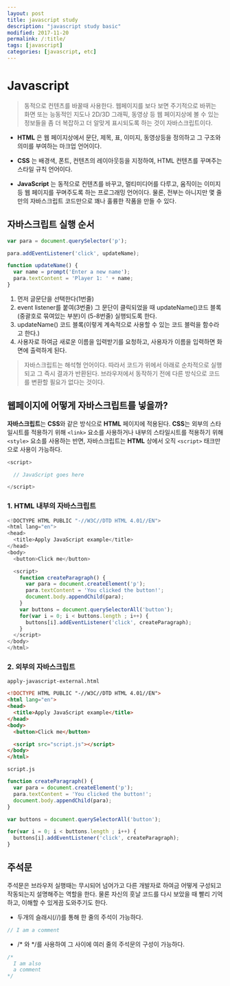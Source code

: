 ```yaml
---
layout: post
title: javascript study
description: "javascript study basic"
modified: 2017-11-20
permalink: /:title/
tags: [javascript]
categories: [javascript, etc]
---
```


# Javascript 

>동적으로 컨텐츠를 바꿀때 사용한다. 
웹페이지를 보다 보면 주기적으로 바뀌는 화면 또는 능동적인 지도나 2D/3D 그래픽, 동영상 등 웹 페이지상에 볼 수 있는 정보들을 좀 더 복잡하고 더 알맞게 표시되도록 하는 것이 자바스크립트이다.  


- **HTML** 은 웹 페이지상에서 문단, 제목, 표, 이미지, 동영상등을 정의하고 그 구조와 의미를 부여하는 마크업 언어이다.

- **CSS** 는 배경색, 폰트, 컨텐츠의 레이아웃등을 지정하여, HTML 컨텐츠를 꾸며주는 스타일 규칙 언어이다.

- **JavaScript** 는 동적으로 컨텐츠를 바꾸고, 멀티미디어를 다루고, 움직이는 이미지등 웹 페이지를 꾸며주도록 하는 프로그래밍 언어이다. 물론, 전부는 아니지만 몇 줄만의 자바스크립트 코드만으로 꽤나 훌륭한 작품을 만들 수 있다.

## 자바스크립트 실행 순서

```javascript
var para = document.querySelector('p');

para.addEventListener('click', updateName);

function updateName() {
  var name = prompt('Enter a new name');
  para.textContent = 'Player 1: ' + name;
}
```
1. 먼저 글문단을 선택한다(1번줄)
2. event listener를 붙여(3번줄) 그 문단이 클릭되었을 때 updateName()코드 블록(중괄호로 묶여있는 부분)이 (5-8번줄) 실행되도록 한다.
3. updateName() 코드 블록(이렇게 계속적으로 사용할 수 있는 코드 블럭을 함수라고 한다.)
4. 사용자로 하여금 새로운 이름을 입력받기를 요청하고, 사용자가 이름을 입력하면 화면에 출력하게 된다.

>자바스크립트는 해석형 언어이다. 따라서 코드가 위에서 아래로 순차적으로 실행되고 그 즉시 결과가 반환된다. 브라우저에서 동작하기 전에 다른 방식으로 코드를 변환할 필요가 없다는 것이다.
>


## 웹페이지에 어떻게 자바스크립트를 넣을까?

**자바스크립트**는 **CSS**와 같은 방식으로 **HTML** 페이지에 적용된다. **CSS**는 외부의 스타일시트를 적용하기 위해 `<link>` 요소를 사용하거나 내부의 스타일시트를 적용하기 위해`<style>` 요소를 사용하는 반면, 자바스크립트는 **HTML** 상에서 오직 `<script>` 태크만으로 사용이 가능하다. 

```javascript
<script>

  // JavaScript goes here

</script>
```
###  1. HTML 내부의 자바스크립트

```javascript
<!DOCTYPE HTML PUBLIC "-//W3C//DTD HTML 4.01//EN">
<html lang="en">
<head>
  <title>Apply JavaScript example</title>
</head>
<body>
  <button>Click me</button>

  <script>
    function createParagraph() {
      var para = document.createElement('p');
      para.textContent = 'You clicked the button!';
      document.body.appendChild(para);
    }
    var buttons = document.querySelectorAll('button');
    for(var i = 0; i < buttons.length ; i++) {
      buttons[i].addEventListener('click', createParagraph);
    }
  </script>
</body>
</html>
```

### 2. 외부의 자바스크립트 

`apply-javascript-external.html`

```html
<!DOCTYPE HTML PUBLIC "-//W3C//DTD HTML 4.01//EN">
<html lang="en">
<head>
  <title>Apply JavaScript example</title>
</head>
<body>
  <button>Click me</button>

  <script src="script.js"></script>
</body>
</html>
```
`script.js`

```javascript
function createParagraph() {
  var para = document.createElement('p');
  para.textContent = 'You clicked the button!';
  document.body.appendChild(para);
}

var buttons = document.querySelectorAll('button');

for(var i = 0; i < buttons.length ; i++) {
  buttons[i].addEventListener('click', createParagraph);
}
```

## 주석문

주석문은 브라우저 실행때는 무시되어 넘어가고 다른 개발자로 하여금 어떻게 구성되고 작동되는지 설명해주는 역할을 한다. 물론 자신의 훗날 코드를 다시 보았을 때 빨리 기억하고, 이해할 수 있게끔 도와주기도 한다. 

- 두개의 슬래시(//)를 통해 한 줄의 주석이 가능하다.

```javascript
// I am a comment
```
- /* 와 */를 사용하여 그 사이에 여러 줄의 주석문의 구성이 가능하다.

```javascript
/*
  I am also
  a comment
*/
```

